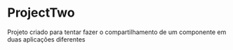 # ProjectTwo

Projeto criado para tentar fazer o compartilhamento de um componente em duas aplicações diferentes
